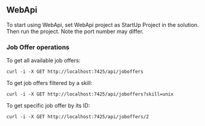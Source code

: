 ## WebApi

To start using WebApi, set WebApi project as StartUp Project in the solution.
Then run the project.
Note the port number may differ.

### Job Offer operations

To get all available job offers:

```
curl -i -X GET http://localhost:7425/api/joboffers
```

To get job offers filtered by a skill:

```
curl -i -X GET http://localhost:7425/api/joboffers?skill=unix
```

To get specific job offer by its ID:

```
curl -i -X GET http://localhost:7425/api/joboffers/2
```

